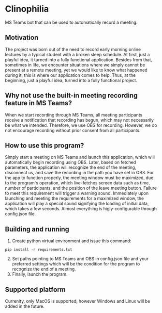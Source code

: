 # Clinophilia
MS Teams bot that can be used to automatically record a meeting.

## Motivation
The project was born out of the need to record early morning online lectures by a typical student with a broken sleep schedule. At first, just a playful idea, it turned into a fully functional application. Besides from that, sometimes in life, we encounter situations where we simply cannot be present at a remote meeting, yet we would like to know what happened during it; this is where our application comes to help. Thus, at the beginning, just a playful idea, turned into a fully functional project.

## Why not use the built-in meeting recording feature in MS Teams?
When we start recording through MS Teams, all meeting participants receive a notification that recording has begun, which may not necessarily be what we intended. Therefore, we use OBS for recording. However, we do not encourage recording without prior consent from all participants.

## How to use this program?
Simply start a meeting on MS Teams and launch this application, which will automatically begin recording using OBS. Later, based on fetched parameters, the application will recognize the end of the meeting, disconnect us, and save the recording in the path you have set in OBS. For the app to function properly, the meeting window must be maximized, due to the program's operation, which live-fetches screen data such as time, number of participants, and the position of the leave meeting button. Failure to meet this requirement will trigger a warning sound. Immediately upon launching and meeting the requirements for a maximized window, the application will play a special sound signifying the loading of initial data, which takes a few seconds. Almost everything is higly-configurable through config.json file. 

## Building and running
1. Create python virtual environment and issue this command:
```
pip install -r requirements.txt
```
2. Set paths pointing to MS Teams and OBS in config.json file and your preferred settings which will be the condition for the program to recognize the end of a meeting.
3. Finally, launch the program.

## Supported platform
Currenlty, only MacOS is supported, however Windows and Linux will be added in the future.
